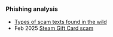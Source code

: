 ### Phishing analysis

- [Types of scam texts found in the wild](https://github.com/thequietlife/phishing-analysis/blob/bf2ec337c3e13af936507bef6c89dbcb7081d1db/types%20scam%20texts.md)
- Feb 2025 [Steam Gift Card scam](https://github.com/thequietlife/phishing-analysis/blob/0e70b81b6fcb7ea2958986c3c997b5ef73426a1c/steam%20gift%20card.md)
